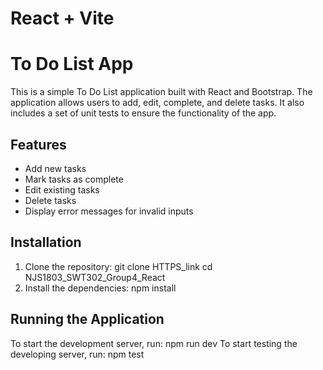 # React + Vite

# To Do List App

This is a simple To Do List application built with React and Bootstrap. The application allows users to add, edit, complete, and delete tasks. It also includes a set of unit tests to ensure the functionality of the app.

## Features

- Add new tasks
- Mark tasks as complete
- Edit existing tasks
- Delete tasks
- Display error messages for invalid inputs

## Installation

1. Clone the repository:
 git clone HTTPS_link
cd NJS1803_SWT302_Group4_React
3. Install the dependencies:
npm install
## Running the Application
To start the development server, run:
npm run dev
To start testing the developing server, run:
npm test

